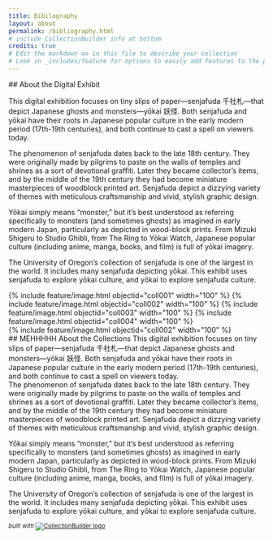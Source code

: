 ```yaml
---
title: Bibilography
layout: about
permalink: /bibliography.html
# include CollectionBuilder info at bottom
credits: true
# Edit the markdown on in this file to describe your collection
# Look in _includes/feature for options to easily add features to the page
---
```



<!-- How should I be thinking about coding this layout design with a mobile first approach? Whenever I have two columns the text doesn't wrap because it's contained in its own column. My goal is to not have a lot of white space under the image, and to have the text wrap to go underneath it. -->
<div class="row about-narrow">
<div class="col-md-5" markdown="1">
## About the Digital Exhibit

This digital exhibition focuses on tiny slips of paper—senjafuda 千社札—that depict Japanese ghosts and monsters—yōkai 妖怪. Both senjafuda and yōkai have their roots in Japanese popular culture in the early modern period (17th-19th centuries), and both continue to cast a spell on viewers today.

The phenomenon of senjafuda dates back to the late 18th century. They were originally made by pilgrims to paste on the walls of temples and shrines as a sort of devotional graffiti. Later they became collector’s items, and by the middle of the 19th century they had become miniature masterpieces of woodblock printed art. Senjafuda depict a dizzying variety of themes with meticulous craftsmanship and vivid, stylish graphic design.

Yōkai simply means “monster,” but it’s best understood as referring specifically to monsters (and sometimes ghosts) as imagined in early modern Japan, particularly as depicted in wood-block prints. From Mizuki Shigeru to Studio Ghibli, from The Ring to Yōkai Watch, Japanese popular culture (including anime, manga, books, and film) is full of yōkai imagery.

The University of Oregon’s collection of senjafuda is one of the largest in the world. It includes many senjafuda depicting yōkai. This exhibit uses senjafuda to explore yōkai culture, and yōkai to explore senjafuda culture.

</div>
<div class="col-md-7" markdown="1">
{% include feature/image.html objectid="coll001" width="100" %}
{% include feature/image.html objectid="coll002" width="100" %}
{% include feature/image.html objectid="coll003" width="100" %}
{% include feature/image.html objectid="coll004" width="100" %}
</div>
</div>

<!-- Trying to figure out how to have a 2 row with first row containing two col. The second row contains only 1 col.-->
<div class="row about-narrow">
<div class="col-md-6" markdown="1">
{% include feature/image.html objectid="coll002" width="100" %}
</div>

<div class="col-md-5 about-imgpara" markdown="1">
## MEHHHHH About the Collections
This digital exhibition focuses on tiny slips of paper—senjafuda 千社札—that depict Japanese ghosts and monsters—yōkai 妖怪. Both senjafuda and yōkai have their roots in Japanese popular culture in the early modern period (17th-19th centuries), and both continue to cast a spell on viewers today.
</div>
</div>

<div class="row about-narrow py-1">
<div class="col" markdown="1">
The phenomenon of senjafuda dates back to the late 18th century. They were originally made by pilgrims to paste on the walls of temples and shrines as a sort of devotional graffiti. Later they became collector’s items, and by the middle of the 19th century they had become miniature masterpieces of woodblock printed art. Senjafuda depict a dizzying variety of themes with meticulous craftsmanship and vivid, stylish graphic design.

Yōkai simply means “monster,” but it’s best understood as referring specifically to monsters (and sometimes ghosts) as imagined in early modern Japan, particularly as depicted in wood-block prints. From Mizuki Shigeru to Studio Ghibli, from The Ring to Yōkai Watch, Japanese popular culture (including anime, manga, books, and film) is full of yōkai imagery.

The University of Oregon’s collection of senjafuda is one of the largest in the world. It includes many senjafuda depicting yōkai. This exhibit uses senjafuda to explore yōkai culture, and yōkai to explore senjafuda culture.
</div>
</div>
<div class="row">
<div class="col-md-12 mt-2 text-center">
    <p class="text-dark">
        <small><em>built with</em>
            <a href="https://collectionbuilder.github.io/" target="_blank" rel="noopener" title="CollectionBuilder">
                <img src="{{ '/assets/img/collectionbuilder-logo.png' | relative_url }}" class="img-fluid" alt="CollectionBuilder logo" >
            </a>
        </small>
    </p>
</div>
</div>


